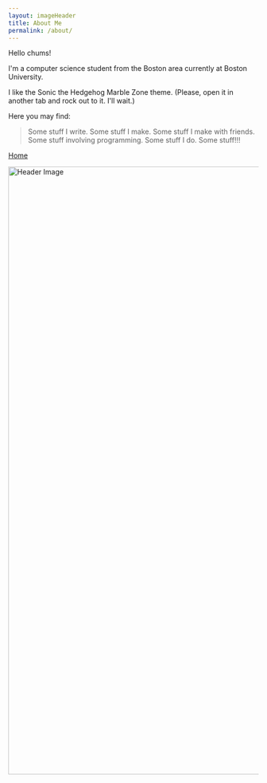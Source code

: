 ```yaml
---
layout: imageHeader
title: About Me
permalink: /about/
---
```


<link rel="stylesheet" type="text/css"  href="/keiths-site/css/main.css">

Hello chums!

I'm a computer science student from the Boston area currently at Boston University.

I like the Sonic the Hedgehog Marble Zone theme. (Please, open it in another tab and rock out to it. I'll wait.)

Here you may find:
> Some stuff I write.
> Some stuff I make.
> Some stuff I make with friends.
> Some stuff involving programming.
> Some stuff I do.
> Some stuff!!!

[Home](https://kdlovett.github.io/keiths-site/)

<img src="https://raw.githubusercontent.com/kdlovett/keiths-site/gh-pages/images/header_image.JPG" alt="Header Image" style="width:1221px;height;485px;">